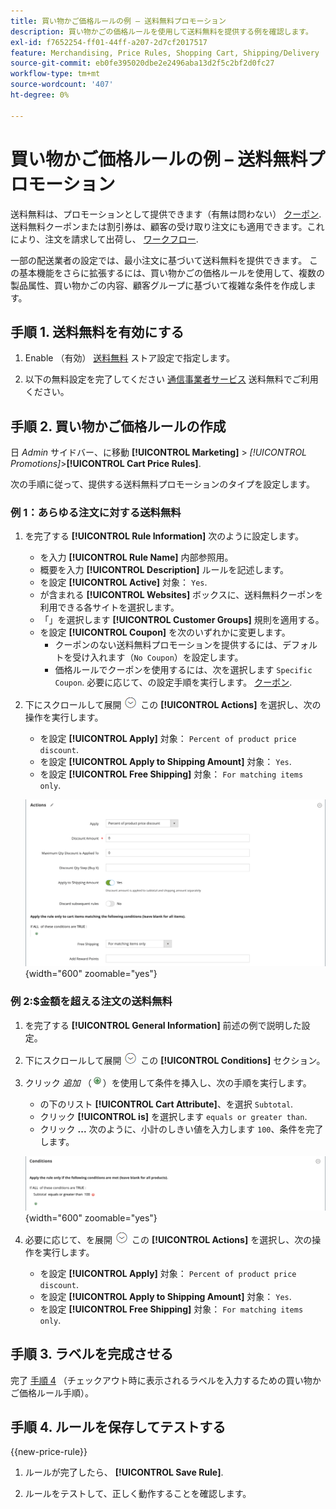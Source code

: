 ```yaml
---
title: 買い物かご価格ルールの例 – 送料無料プロモーション
description: 買い物かごの価格ルールを使用して送料無料を提供する例を確認します。
exl-id: f7652254-ff01-44ff-a207-2d7cf2017517
feature: Merchandising, Price Rules, Shopping Cart, Shipping/Delivery
source-git-commit: eb0fe395020dbe2e2496aba13d2f5c2bf2d0fc27
workflow-type: tm+mt
source-wordcount: '407'
ht-degree: 0%

---
```


# 買い物かご価格ルールの例 – 送料無料プロモーション

送料無料は、プロモーションとして提供できます（有無は問わない） [クーポン](price-rules-cart-coupon.md). 送料無料クーポンまたは割引券は、顧客の受け取り注文にも適用できます。これにより、注文を請求して出荷し、 [ワークフロー](../stores-purchase/order-processing.md#order-workflow-and-processing).

一部の配送業者の設定では、最小注文に基づいて送料無料を提供できます。 この基本機能をさらに拡張するには、買い物かごの価格ルールを使用して、複数の製品属性、買い物かごの内容、顧客グループに基づいて複雑な条件を作成します。

## 手順 1. 送料無料を有効にする

1. Enable （有効） [送料無料](../stores-purchase/shipping-free.md) ストア設定で指定します。

1. 以下の無料設定を完了してください [通信事業者サービス](../stores-purchase/carriers.md) 送料無料でご利用ください。

## 手順 2. 買い物かご価格ルールの作成

日 _Admin_ サイドバー、に移動 **[!UICONTROL Marketing]** > _[!UICONTROL Promotions]_>**[!UICONTROL Cart Price Rules]**.

次の手順に従って、提供する送料無料プロモーションのタイプを設定します。

### 例 1：あらゆる注文に対する送料無料

1. を完了する **[!UICONTROL Rule Information]** 次のように設定します。

   - を入力 **[!UICONTROL Rule Name]** 内部参照用。
   - 概要を入力 **[!UICONTROL Description]** ルールを記述します。
   - を設定 **[!UICONTROL Active]** 対象： `Yes`.
   - が含まれる **[!UICONTROL Websites]** ボックスに、送料無料クーポンを利用できる各サイトを選択します。
   - 「」を選択します **[!UICONTROL Customer Groups]** 規則を適用する。
   - を設定 **[!UICONTROL Coupon]** を次のいずれかに変更します。
      - クーポンのない送料無料プロモーションを提供するには、デフォルトを受け入れます（`No Coupon`）を設定します。
      - 価格ルールでクーポンを使用するには、次を選択します `Specific Coupon`. 必要に応じて、の設定手順を実行します。 [クーポン](price-rules-cart-coupon.md).

1. 下にスクロールして展開 ![展開セレクター](../assets/icon-display-expand.png) この **[!UICONTROL Actions]** を選択し、次の操作を実行します。

   - を設定 **[!UICONTROL Apply]** 対象： `Percent of product price discount`.
   - を設定 **[!UICONTROL Apply to Shipping Amount]** 対象： `Yes`.
   - を設定 **[!UICONTROL Free Shipping]** 対象： `For matching items only`.

   ![買い物かご価格ルール – 無料配送アクション](./assets/free-shipping-actions.png){width="600" zoomable="yes"}

### 例 2:$金額を超える注文の送料無料

1. を完了する **[!UICONTROL General Information]** 前述の例で説明した設定。

1. 下にスクロールして展開 ![展開セレクター](../assets/icon-display-expand.png) この **[!UICONTROL Conditions]** セクション。

1. クリック _追加_ （![アイコンを追加](../assets/icon-add-green-circle.png)）を使用して条件を挿入し、次の手順を実行します。

   - の下のリスト **[!UICONTROL Cart Attribute]**、を選択 `Subtotal`.
   - クリック **[!UICONTROL is]** を選択します `equals or greater than`.
   - クリック **...** 次のように、小計のしきい値を入力します `100`、条件を完了します。

   ![買い物かご価格ルール – 条件](./assets/free-shipping-condition1.png){width="600" zoomable="yes"}

1. 必要に応じて、を展開 ![展開セレクター](../assets/icon-display-expand.png) この **[!UICONTROL Actions]** を選択し、次の操作を実行します。

   - を設定 **[!UICONTROL Apply]** 対象： `Percent of product price discount`.
   - を設定 **[!UICONTROL Apply to Shipping Amount]** 対象： `Yes`.
   - を設定 **[!UICONTROL Free Shipping]** 対象： `For matching items only`.

## 手順 3. ラベルを完成させる

完了 [手順 4](price-rules-cart.md) （チェックアウト時に表示されるラベルを入力するための買い物かご価格ルール手順）。

## 手順 4. ルールを保存してテストする

{{new-price-rule}}

1. ルールが完了したら、 **[!UICONTROL Save Rule]**.

1. ルールをテストして、正しく動作することを確認します。
